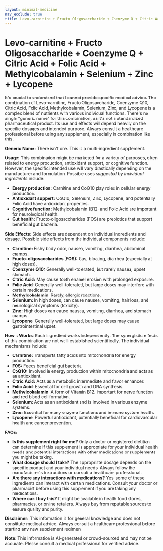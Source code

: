 ```yaml
---
layout: minimal-medicine
nav_exclude: true
title: Levo-carnitine + Fructo Oligosaccharide + Coenzyme Q + Citric Acid + Folic Acid + Methylcobalamin + Selenium + Zinc + Lycopene
---
```


# Levo-carnitine + Fructo Oligosaccharide + Coenzyme Q + Citric Acid + Folic Acid + Methylcobalamin + Selenium + Zinc + Lycopene

It's crucial to understand that I cannot provide specific medical advice.  The combination of Levo-carnitine, Fructo Oligosaccharide, Coenzyme Q10, Citric Acid, Folic Acid, Methylcobalamin, Selenium, Zinc, and Lycopene is a complex blend of nutrients with various individual functions.  There's no single "generic name" for this combination, as it's not a standardized pharmaceutical product.  Its use and effects will depend heavily on the specific dosages and intended purpose.  Always consult a healthcare professional before using any supplement, especially in combination like this.


**Generic Name:**  There isn't one.  This is a multi-ingredient supplement.

**Usage:** This combination might be marketed for a variety of purposes, often related to energy production, antioxidant support, or cognitive function. However, the specific intended use will vary drastically depending on the manufacturer and formulation.  Possible uses *suggested by individual ingredients* include:

* **Energy production:**  Carnitine and CoQ10 play roles in cellular energy production.
* **Antioxidant support:** CoQ10, Selenium, Zinc, Lycopene, and potentially Folic Acid have antioxidant properties.
* **Cognitive function:**  Methylcobalamin (B12) and Folic Acid are important for neurological health.
* **Gut health:** Fructo-oligosaccharides (FOS) are prebiotics that support beneficial gut bacteria.


**Side Effects:** Side effects are dependent on individual ingredients and dosage.  Possible side effects from the individual components include:

* **Carnitine:**  Fishy body odor, nausea, vomiting, diarrhea, abdominal cramps.
* **Fructo-oligosaccharides (FOS):** Gas, bloating, diarrhea (especially at high doses).
* **Coenzyme Q10:** Generally well-tolerated, but rarely nausea, upset stomach.
* **Citric Acid:**  May cause tooth enamel erosion with prolonged exposure.
* **Folic Acid:**  Generally well-tolerated, but large doses may interfere with certain medications.
* **Methylcobalamin:**  Rarely, allergic reactions.
* **Selenium:**  In high doses, can cause nausea, vomiting, hair loss, and neurological symptoms (toxicity).
* **Zinc:**  High doses can cause nausea, vomiting, diarrhea, and stomach cramps.
* **Lycopene:** Generally well-tolerated, but large doses may cause gastrointestinal upset.


**How it Works:**  Each ingredient works independently. The synergistic effects of this combination are not well-established scientifically. The individual mechanisms include:

* **Carnitine:** Transports fatty acids into mitochondria for energy production.
* **FOS:** Feeds beneficial gut bacteria.
* **CoQ10:** Involved in energy production within mitochondria and acts as an antioxidant.
* **Citric Acid:**  Acts as a metabolic intermediate and flavor enhancer.
* **Folic Acid:** Essential for cell growth and DNA synthesis.
* **Methylcobalamin:**  A form of Vitamin B12, important for nerve function and red blood cell formation.
* **Selenium:**  Acts as an antioxidant and is involved in various enzyme systems.
* **Zinc:**  Essential for many enzyme functions and immune system health.
* **Lycopene:**  Powerful antioxidant, potentially beneficial for cardiovascular health and cancer prevention.

**FAQs:**

* **Is this supplement right for me?**  Only a doctor or registered dietitian can determine if this supplement is appropriate for your individual health needs and potential interactions with other medications or supplements you might be taking.
* **What dosage should I take?** The appropriate dosage depends on the specific product and your individual needs. Always follow the manufacturer's instructions or consult a healthcare professional.
* **Are there any interactions with medications?**  Yes, some of these ingredients can interact with certain medications.  Consult your doctor or pharmacist before using this supplement if you are taking any medications.
* **Where can I buy this?**  It might be available in health food stores, pharmacies, or online retailers. Always buy from reputable sources to ensure quality and purity.

**Disclaimer:** This information is for general knowledge and does not constitute medical advice. Always consult a healthcare professional before starting any new supplement regimen.


**Note:** This information is AI-generated or crowd-sourced and may not be accurate. Please consult a medical professional for verified advice.